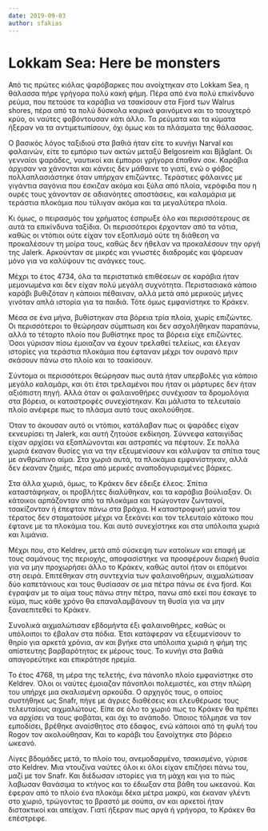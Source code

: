 ```yaml
---
date: 2019-09-03
author: sfakias
---
```

# Lokkam Sea: Here be monsters

Από τις πρώτες κιόλας ψαρόβαρκες που ανοίχτηκαν στο Lokkam Sea, η θάλασσα πήρε
γρήγορα πολύ κακή φήμη. Πέρα από ένα πολύ επικίνδυνο ρεύμα, που πετούσε τα
καράβια να τσακίσουν στα Fjord των Walrus shores, πέρα από τα πολύ δύσκολα
καιρικά φαινόμενα και το τσουχτερό κρύο, οι ναύτες φοβόντουσαν κάτι άλλο. Τα
ρεύματα και τα κύματα ήξεραν να τα αντιμετωπίσουν, όχι όμως και τα πλάσματα
της θάλασσας.



Ο βασικός λόγος ταξιδιού στα βαθιά ήταν είτε το κυνήγι Narval και φαλαινών,
είτε το εμπόριο των ακτών μεταξύ Belgosreim και Bjåglant. Οι γενναίοι ψαράδες,
ναυτικοί και έμποροι γρήγορα έπαθαν σοκ. Καράβια άρχισαν να χάνονται και
κάνεις δεν μάθαινε το γιατί, ενώ ο φόβος πολλαπλασιάστηκε όταν υπήρχαν
επιζώντες. Τεράστιες φάλαινες με γιγάντια σαγόνια που έσκιζαν ακόμα και ξύλα
από πλοία, νερόφιδα που η ουρές τους χάνονταν σε αδιανόητες αποστάσεις, και
καλαμάρια με τεράστια πλοκάμια που τύλιγαν ακόμα και τα μεγαλύτερα πλοία.



Κι όμως, ο πειρασμός του χρήματος έσπρωξε όλο και περισσότερους σε αυτά τα
επικίνδυνα ταξίδια. Οι περισσότεροι έρχονταν από τα νότια, καθώς οι ντόπιοι
ούτε είχαν τον εξοπλισμό ούτε τη διάθεση να προκαλέσουν τη μοίρα τους, καθώς
δεν ήθελαν να προκαλέσουν την οργή της Jalerk. Αρκούνταν σε μικρές και γνωστές
διαδρομές και ψάρευαν μόνο για να καλύψουν τις ανάγκες τους.



Μέχρι το έτος 4734, όλα τα περιστατικά επιθέσεων σε καράβια ήταν μεμονωμένα
και δεν είχαν πολύ μεγάλη συχνότητα. Περιστασιακά κάποιο καράβι βυθιζόταν η
κάποιοι πέθαιναν, αλλά μετά από μερικούς μήνες γινόταν απλά ιστορία για τα
παιδιά. Τότε όμως εμφανίστηκε το Κράκεν.



Μέσα σε ένα μήνα, βυθίστηκαν στα βόρεια τρία πλοία, χωρίς επιζώντες. Οι
περισσότεροι το θεώρησαν σύμπτωση και δεν ασχολήθηκαν παραπάνω, αλλά το
τέταρτο πλοίο που βυθίστηκε προς τα βόρεια είχε επιζώντες. Όσοι γύρισαν πίσω
έμοιαζαν να έχουν τρελαθεί τελείως, και έλεγαν ιστορίες για τεράστια πλοκάμια
που έφταναν μέχρι τον ουρανό πριν σκάσουν πάνω στο πλοίο και το τσακίσουν.



Σύντομα οι περισσότεροι θεώρησαν πως αυτά ήταν υπερβολές για κάποιο μεγάλο
καλαμάρι, και ότι έτσι τρελαμένοι που ήταν οι μάρτυρες δεν ήταν αξιόπιστη
πηγή. Αλλά όταν οι φαλαινοθήρες συνέχισαν τα δρομολόγια στα βόρεια, οι
καταστροφές συνεχίστηκαν. Και μάλιστα το τελευταίο πλοίο ανέφερε πως το πλάσμα
αυτό τους ακολούθησε.



Όταν το άκουσαν αυτό οι ντόπιοι, κατάλαβαν πως οι ψαράδες είχαν εκνευρίσει τη
Jalerk, και αυτή ζητούσε εκδίκηση. Σύννεφα  καταιγίδας είχαν αρχίσει να
εξαπλώνονται και αστραπές να πέφτουν. Σε πολλά χωριά έκαναν θυσίες για να την
εξευμενίσουν και κάλυψαν τα σπίτια τους με ανθρώπινο αίμα. Στα χωριά αυτά, τα
πλοκάμια εμφανίστηκαν, αλλά δεν έκαναν ζημιές, πέρα από μερικές
αναποδογυρισμένες βάρκες.



Στα άλλα χωριά, όμως, το Κράκεν δεν έδειξε έλεος. Σπίτια καταστάφηκαν, οι
προβλήτες διαλύθηκαν, και τα καράβια βούλιαξαν. Οι κάτοικοι αρπάζονταν από τα
πλοκάμια και τρώγονταν ζωντανοί, τσακίζονταν ή έπεφταν πάνω στα βράχια. Η
καταστροφική μανία του τέρατος δεν σταματούσε μέχρι να ξεκάνει και τον
τελευταίο κάτοικο που έφτανε με τα πλοκάμια του. Και αυτό συνεχίστηκε και στα
υπόλοιπα χωριά και λιμάνια.



Μέχρι που, στο Keldrev, μετά από σύσκεψη των κατοίκων και επαφή με τους
σαμάνους της περιοχής, αποφασίστηκε να προσφέρουν διαρκή θυσία για να μην
προχωρήσει άλλο το Κράκεν, καθώς αυτοί ήταν οι επόμενοι στη σειρά. Επιτέθηκαν
στη συντεχνία των φαλαινοθήρων, αιχμαλώτισαν δύο καπετάνιους και τους θυσίασαν
σε μια πέτρα πάνω σε ένα fjord. Και έγραψαν με το αίμα τους πάνω στην πέτρα,
πανω από εκεί που έσκαγε το κύμα, πως κάθε χρόνο θα επαναλαμβάνουν τη θυσία
για να μην ξαναεπιτεθεί το Κράκεν.



Συνολικά αιχμαλώτισαν εβδομήντα έξι φαλαινοθήρες, καθώς οι υπόλοιποι το έβαλαν
στα πόδια. Έτσι κατάφεραν να εξευμενίσουν το θηρίο για αρκετά χρόνια, αν και
βγήκε στα υπόλοιπα χωριά η φήμη της απίστευτης βαρβαρότητας εκ μέρους τους. Το
κυνήγι στα βαθιά απαγορεύτηκε και επικράτησε ηρεμία.



Το έτος 4768, τη μέρα της τελετής, ένα πάνοπλο πλοίο εμφανίστηκε στο Keldrev.
Όλοι οι ναύτες έμοιαζαν πάνοπλοι πολεμιστές, και στην πλώρη του υπήρχε μια
σκαλισμένη αρκούδα. Ο αρχηγός τους, ο οποίος συστήθηκε ως Snafr, πήγε με
άγριες διαθέσεις και ελευθέρωσε τους τελευταίους αιχμαλώτους. Είπε σε όλο το
χωριό πως το Κράκεν θα πρέπει να αρχίσει να τους φοβάται, και όχι το ανάποδο.
Όποιος τόλμησε να τον εμποδίσει, βρέθηκε αναίσθητος στο έδαφος, ενώ κάποιοι
από τη φυλή του Rogov τον ακολούθησαν, Και το καράβι του ξανοίχτηκε στο βόρειο
ωκεανό.



Λίγες βδομάδες μετά, το πλοίο του, ανεμοδαρμένο, τσακισμένο, γύρισε στο
Keldrev. Μια ντουζίνα ναύτες όλοι κι όλοι είχαν επιζήσει πάνω του, μαζί με τον
Snafr. Και διέδωσαν ιστορίες για τη μάχη και για το πώς λαβωσαν θανάσιμα το
κτήνος και το έδιωξαν στα βάθη του ωκεανού. Και έφεραν από το πλοίο ένα
πλοκάμι δέκα μέτρα μακρύ, και έκαναν γλέντι στο χωριό, τρώγοντας το βραστό με
σούπα, αν και αρκετοί ήταν διστακτικοί και απείχαν. Γιατί ήξεραν πως αργά ή
γρήγορα, το Κράκεν θα επέστρεφε.

